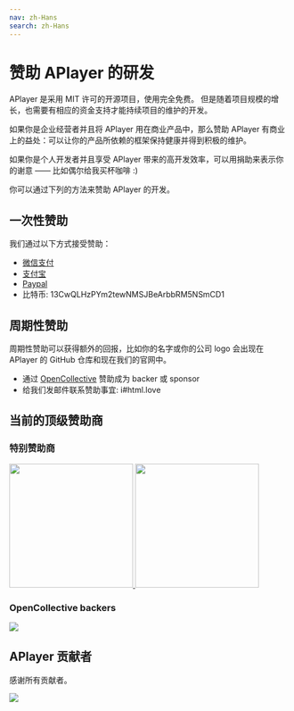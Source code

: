 ```yaml
---
nav: zh-Hans
search: zh-Hans
---
```


# 赞助 APlayer 的研发

APlayer 是采用 MIT 许可的开源项目，使用完全免费。 但是随着项目规模的增长，也需要有相应的资金支持才能持续项目的维护的开发。

如果你是企业经营者并且将 APlayer 用在商业产品中，那么赞助 APlayer 有商业上的益处：可以让你的产品所依赖的框架保持健康并得到积极的维护。

如果你是个人开发者并且享受 APlayer 带来的高开发效率，可以用捐助来表示你的谢意 —— 比如偶尔给我买杯咖啡 :)

你可以通过下列的方法来赞助 APlayer 的开发。

## 一次性赞助

我们通过以下方式接受赞助：

- [微信支付](https://i.imgur.com/aq6PtWa.png)
- [支付宝](https://i.imgur.com/wv1Pj2k.png)
- [Paypal](https://www.paypal.me/DIYgod)
- 比特币: 13CwQLHzPYm2tewNMSJBeArbbRM5NSmCD1

## 周期性赞助

周期性赞助可以获得额外的回报，比如你的名字或你的公司 logo 会出现在 APlayer 的 GitHub 仓库和现在我们的官网中。

- 通过 [OpenCollective](https://opencollective.com/aplayer) 赞助成为 backer 或 sponsor 
- 给我们发邮件联系赞助事宜: i#html.love

## 当前的顶级赞助商

### 特别赞助商

<a href="https://www.dogecloud.com/?ref=dplayer" target="_blank">
    <img width="222px" src="https://i.imgur.com/BBKXPAp.png">
</a>
<a href="https://console.upyun.com/register/?invite=BkLZ2Xqob" target="_blank">
    <img width="222px" src="https://imgur.com/apG1uKf.png">
</a>

### OpenCollective backers

![](https://opencollective.com/APlayer/backers.svg?width=890)

## APlayer 贡献者

感谢所有贡献者。

<a href="https://github.com/MoePlayer/APlayer/graphs/contributors"><img src="https://opencollective.com/APlayer/contributors.svg?width=890" /></a>